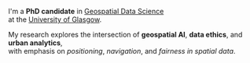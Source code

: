 
I'm a **PhD candidate** in [Geospatial Data Science](https://www.gla.ac.uk/schools/ges/)  
at the [University of Glasgow](https://www.gla.ac.uk/).

My research explores the intersection of **geospatial AI**, **data ethics**, and **urban analytics**,  
with emphasis on *positioning*, *navigation*, and *fairness in spatial data*.
